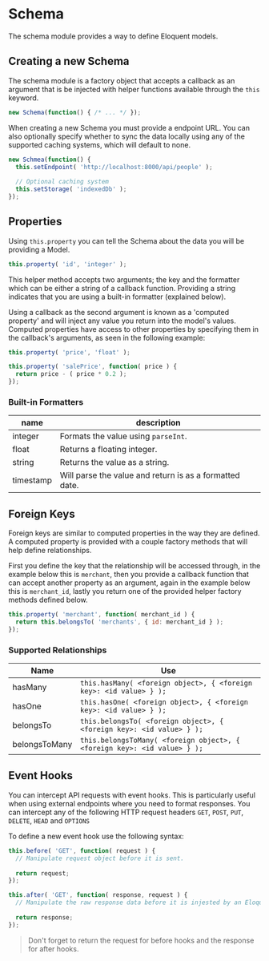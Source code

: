 # Schema

The schema module provides a way to define Eloquent models.

## Creating a new Schema

The schema module is a factory object that accepts a callback as an argument that is be injected with helper functions available through the `this` keyword.

```javascript
new Schema(function() { /* ... */ });
```

When creating a new Schema you must provide a endpoint URL. You can also optionally specify whether to sync the data locally using any of the supported caching systems, which will default to none.

```javascript
new Schmea(function() {
  this.setEndpoint( 'http://localhost:8000/api/people' );
  
  // Optional caching system
  this.setStorage( 'indexedDb' );
});
```

## Properties

Using `this.property` you can tell the Schema about the data you will be providing a Model.

```javascript
this.property( 'id', 'integer' );
```

This helper method accepts two arguments; the key and the formatter which can be either a string of a callback function. Providing a string indicates that you are using a built-in formatter (explained below).

Using a callback as the second argument is known as a 'computed property' and will inject any value you return into the model's values. Computed properties have access to other properties by specifying them in the callback's arguments, as seen in the following example:

```javascript
this.property( 'price', 'float' );

this.property( 'salePrice', function( price ) {
  return price - ( price * 0.2 );
});
```

### Built-in Formatters

   name   | description
--------- | ------------
integer   | Formats the value using `parseInt`.
float     | Returns a floating integer.
string    | Returns the value as a string.
timestamp | Will parse the value and return is as a formatted date.

## Foreign Keys

Foreign keys are similar to computed properties in the way they are defined. A computed property is provided with a couple factory methods that will help define relationships.

First you define the key that the relationship will be accessed through, in the example below this is `merchant`, then you provide a callback function that can accept another property as an argument, again in the example below this is `merchant_id`, lastly you return one of the provided helper factory methods defined below.

```javascript
this.property( 'merchant', function( merchant_id ) {
  return this.belongsTo( 'merchants', { id: merchant_id } );
});
```

### Supported Relationships

Name          | Use
------------- | ---
hasMany       | `this.hasMany( <foreign object>, { <foreign key>: <id value> } );`
hasOne        | `this.hasOne( <foreign object>, { <foreign key>: <id value> } );`
belongsTo     | `this.belongsTo( <foreign object>, { <foreign key>: <id value> } );`
belongsToMany | `this.belongsToMany( <foreign object>, { <foreign key>: <id value> } );`

## Event Hooks

You can intercept API requests with event hooks. This is particularly useful when using external endpoints where you need to format responses. You can intercept any of the following HTTP request headers `GET`, `POST`, `PUT`, `DELETE`, `HEAD` and `OPTIONS`

To define a new event hook use the following syntax:

```javascript
this.before( 'GET', function( request ) {
  // Manipulate request object before it is sent.
  
  return request;
});

this.after( 'GET', function( response, request ) {
  // Manipulate the raw response data before it is injested by an Eloquent Model.
  
  return response;
});
```

> Don't forget to return the request for before hooks and the response for after hooks.
